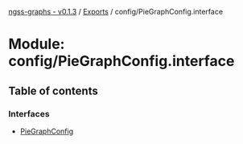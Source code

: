 [ngss-graphs - v0.1.3](../README.md) / [Exports](../modules.md) / config/PieGraphConfig.interface

# Module: config/PieGraphConfig.interface

## Table of contents

### Interfaces

- [PieGraphConfig](../interfaces/config_piegraphconfig_interface.piegraphconfig.md)
